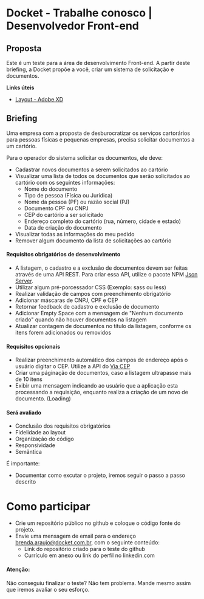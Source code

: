 # Docket - Trabalhe conosco | Desenvolvedor Front-end

## Proposta
Este é um teste para a área de desenvolvimento Front-end. A partir deste briefing, a Docket propõe a você, criar um sistema de solicitação e documentos.

**Links úteis**
- [Layout - Adobe XD](https://xd.adobe.com/view/de1c9231-1542-41b5-ad00-355ebf402162-8b4f/grid/)

## Briefing
Uma empresa com a proposta de desburocratizar os serviços cartorários para pessoas físicas e pequenas empresas, precisa solicitar documentos a um cartório. 

Para o operador do sistema solicitar os documentos, ele deve:

- Cadastrar novos documentos a serem solicitados ao cartório
- Visualizar uma lista de todos os documentos que serão solicitados ao cartório com os seguintes informações:
    - Nome do documento
    - Tipo de pessoa (Física ou Jurídica)
    - Nome da pessoa (PF) ou razão social (PJ)
    - Documento CPF ou CNPJ
    - CEP do cartório a ser solicitado
    - Endereço completo do cartório (rua, número, cidade e estado)
    - Data de criação do documento
- Visualizar todas as informações do meu pedido
- Remover algum documento da lista de solicitações ao cartório

#### Requisitos obrigatórios de desenvolvimento
- A listagem, o cadastro e a exclusão de documentos devem ser feitas através de uma API REST. Para criar essa API, utilize o pacote NPM [Json Server](https://www.npmjs.com/package/json-server).
- Utilizar algum pré-porcessador CSS (Exemplo: sass ou less)
- Realizar validação de campos com preenchimento obrigatório
- Adicionar máscaras de CNPJ, CPF e CEP
- Retornar feedback de cadastro e exclusão de documento
- Adicionar Empty Space com a mensagem de "Nenhum documento criado" quando não houver documentos na listagem
- Atualizar contagem de documentos no título da listagem, conforme os itens forem adicionados ou removidos

#### Requisitos opcionais
- Realizar preenchimento automático dos campos de endereço após o usuário digitar o CEP. Utilize a API do [Via CEP](https://viacep.com.br/)
- Criar uma páginação de documentos, caso a listagem ultrapasse mais de 10 itens
- Exibir uma mensagem indicando ao usuário que a aplicação esta processando a requisição, enquanto realiza a criação de um novo de documento. (Loading)

#### Será avaliado
- Conclusão dos requisitos obrigatórios
- Fidelidade ao layout
- Organização do código
- Responsividade
- Semântica

É importante: 
- Documentar como excutar o projeto, iremos seguir o passo a passo descrito 

# Como participar
- Crie um repositório público no github e coloque o código fonte do projeto.
- Envie uma mensagem de email para o endereço brenda.araujo@docket.com.br, com o seguinte conteúdo:
    - Link do repositório criado para o teste do github
    - Currículo em anexo ou link do perfil no linkedin.com
    
#### Atenção:
Não conseguiu finalizar o teste? Não tem problema. Mande mesmo assim que iremos avaliar o seu esforço.
